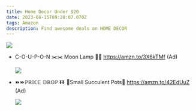```yaml
---
title: Home Decor Under $20
date: 2023-06-15T09:28:07.070Z
tags: Amazon
description: Find awesome deals on HOME DECOR
---
```



![](img/20230615_145513_0000.png)

* C-O-U-P-O-N ✂️✂️
  Moon Lamp 🌙🌙
  https://amzn.to/3X6kTMf (Ad)<!--StartFragment-->

  ![](https://m.media-amazon.com/images/I/71E1MJFm23L._AC_SL1500_.jpg)

  <!--EndFragment-->
* ⏩⏩ℙℝ𝕀ℂ𝔼 𝔻ℝ𝕆ℙ ⏬⏬
  🌵Small Succulent Pots🌵
  https://amzn.to/42EdUuZ (Ad)<!--StartFragment-->

  ![](https://m.media-amazon.com/images/I/71-fgzscPXL._AC_SL1500_.jpg)

  <!--EndFragment-->

![]()
